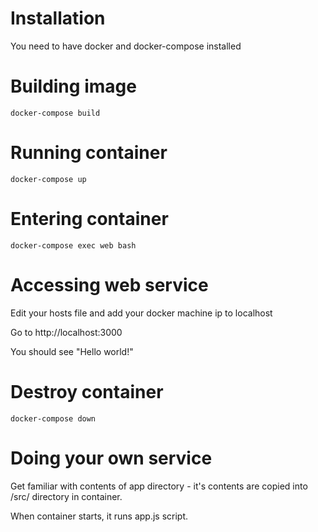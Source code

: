 # Installation

You need to have docker and docker-compose installed

# Building image

```
docker-compose build
```

# Running container
```
docker-compose up
```

# Entering container

```
docker-compose exec web bash
```

# Accessing web service

Edit your hosts file and add your docker machine ip to localhost

Go to http://localhost:3000

You should see "Hello world!"

# Destroy container

```
docker-compose down
```

# Doing your own service

Get familiar with contents of app directory - it's contents are copied into /src/
directory in container.

When container starts, it runs app.js script.
